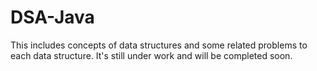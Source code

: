 # DSA-Java
This includes concepts of data structures and some related problems to each data structure. It's still under work and will be completed soon.

